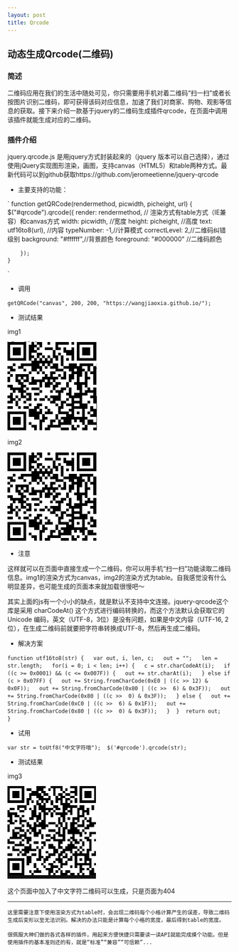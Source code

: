 ```yaml
---
layout: post 
title: Qrcode  
---
```


## 动态生成Qrcode(二维码) 

### 简述

二维码应用在我们的生活中随处可见，你只需要用手机对着二维码“扫一扫”或者长按图片识别二维码，即可获得该码对应信息，加速了我们对商家、购物、观影等信息的获取。接下来介绍一款基于jquery的二维码生成插件qrcode，在页面中调用该插件就能生成对应的二维码。

### 插件介绍

jquery.qrcode.js 是用jquery方式封装起来的（jquery 版本可以自己选择），通过使用jQuery实现图形渲染，画图，支持canvas（HTML5）和table两种方式。最新代码可以到github获取https://github.com/jeromeetienne/jquery-qrcode 

* 主要支持的功能：

`
	function getQRCode(rendermethod, picwidth, picheight, url) {
		$("#qrcode").qrcode({ 
            render: rendermethod, // 渲染方式有table方式（IE兼容）和canvas方式
            width: picwidth, //宽度 
            height: picheight, //高度 
            text: utf16to8(url), //内容 
            typeNumber: -1,//计算模式
            correctLevel: 2,//二维码纠错级别
            background: "#ffffff",//背景颜色
            foreground: "#000000"  //二维码颜色

        });
    }
`

* 调用

`
    getQRCode("canvas", 200, 200, "https://wangjiaoxia.github.io/");
`

* 测试结果

img1

![qrcode canvas](/img/161202/canvas.png)

img2

![qrcode table](/img/161202/table.png)


* 注意

这样就可以在页面中直接生成一个二维码，你可以用手机“扫一扫”功能读取二维码信息。img1的渲染方式为canvas，img2的渲染方式为table。自我感觉没有什么明显差异，也可能生成的页面本来就加载很慢吧～

其实上面的js有一个小小的缺点，就是默认不支持中文连接。jquery-qrcode这个库是采用 charCodeAt() 这个方式进行编码转换的，而这个方法默认会获取它的 Unicode 编码，英文（UTF-8，3位）是没有问题，如果是中文内容（UTF-16, 2位），在生成二维码前就要把字符串转换成UTF-8，然后再生成二维码。

* 解决方案

`
    function utf16to8(str) {  
        var out, i, len, c;  
        out = "";  
        len = str.length;  
        for(i = 0; i < len; i++) {  
            c = str.charCodeAt(i);  
            if ((c >= 0x0001) && (c <= 0x007F)) {  
                out += str.charAt(i);  
            } else if (c > 0x07FF) {  
                out += String.fromCharCode(0xE0 | ((c >> 12) & 0x0F));  
                out += String.fromCharCode(0x80 | ((c >>  6) & 0x3F));  
                out += String.fromCharCode(0x80 | ((c >>  0) & 0x3F));  
            } else {  
                out += String.fromCharCode(0xC0 | ((c >>  6) & 0x1F));  
                out += String.fromCharCode(0x80 | ((c >>  0) & 0x3F));  
            } 
        } 
        return out;  
    }  
`

* 试用

`
    var str = toUtf8("中文字符哦"); 
    $('#qrcode').qrcode(str); 
`

* 测试结果

img3

![qrcode canvas](/img/161202/chinese.png)

这个页面中加入了中文字符二维码可以生成，只是页面为404
    
***

    这里需要注意下使用渲染方式为table时，会出现二维码每个小格计算产生的误差，导致二维码生成后变形以至无法识别。解决的办法只能是计算每个小格的宽度，最后得到table的宽度。

    很佩服大神们做的各式各样的插件，用起来方便快捷只需要读一读API就能完成摸个功能。但是使用插件的基本准则还的有，就是“标准”“兼容”“可信赖”...
